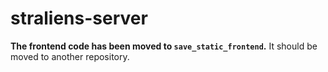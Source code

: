 # straliens-server

**The frontend code has been moved to `save_static_frontend`.** It should be moved to another repository.
